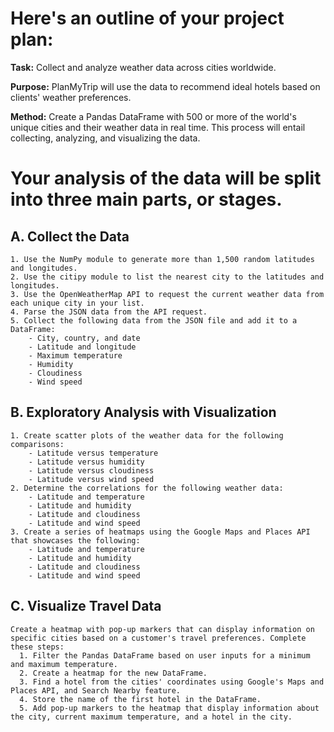 # Here's an outline of your project plan:

**Task:** Collect and analyze weather data across cities worldwide.

**Purpose:** PlanMyTrip will use the data to recommend ideal hotels based on clients' weather preferences.  

**Method:** Create a Pandas DataFrame with 500 or more of the world's unique cities and their weather data in real time. This process will entail collecting, analyzing, and visualizing the data.


# Your analysis of the data will be split into three main parts, or stages.

  ## A. Collect the Data

    1. Use the NumPy module to generate more than 1,500 random latitudes and longitudes.
    2. Use the citipy module to list the nearest city to the latitudes and longitudes.
    3. Use the OpenWeatherMap API to request the current weather data from each unique city in your list.
    4. Parse the JSON data from the API request.
    5. Collect the following data from the JSON file and add it to a DataFrame:
        - City, country, and date
        - Latitude and longitude
        - Maximum temperature
        - Humidity
        - Cloudiness
        - Wind speed

  ## B. Exploratory Analysis with Visualization

    1. Create scatter plots of the weather data for the following comparisons:
        - Latitude versus temperature
        - Latitude versus humidity
        - Latitude versus cloudiness
        - Latitude versus wind speed
    2. Determine the correlations for the following weather data:
        - Latitude and temperature
        - Latitude and humidity
        - Latitude and cloudiness
        - Latitude and wind speed
    3. Create a series of heatmaps using the Google Maps and Places API that showcases the following:
        - Latitude and temperature
        - Latitude and humidity
        - Latitude and cloudiness
        - Latitude and wind speed

  ## C. Visualize Travel Data

    Create a heatmap with pop-up markers that can display information on specific cities based on a customer's travel preferences. Complete these steps:
      1. Filter the Pandas DataFrame based on user inputs for a minimum and maximum temperature.
      2. Create a heatmap for the new DataFrame.
      3. Find a hotel from the cities' coordinates using Google's Maps and Places API, and Search Nearby feature.
      4. Store the name of the first hotel in the DataFrame.
      5. Add pop-up markers to the heatmap that display information about the city, current maximum temperature, and a hotel in the city.
